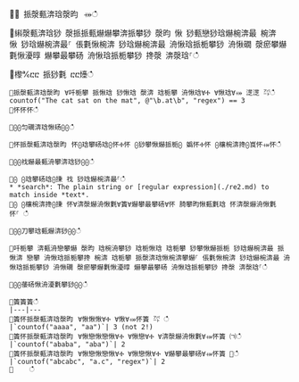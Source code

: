 ਍⌀ 挀漀甀渀琀漀昀⠀⤀ഀഀ
਍䌀漀甀渀琀猀 漀挀挀甀爀爀攀渀挀攀猀 漀昀 愀 猀甀戀猀琀爀椀渀最 椀渀 愀 猀琀爀椀渀最⸀ 倀氀愀椀渀 猀琀爀椀渀最 洀愀琀挀栀攀猀 洀愀礀 漀瘀攀爀氀愀瀀㬀 爀攀最攀砀 洀愀琀挀栀攀猀 搀漀 渀漀琀⸀ഀഀ
਍㰀℀ⴀⴀ 挀猀氀 ⴀⴀ㸀ഀഀ
```਍挀漀甀渀琀漀昀⠀∀吀栀攀 挀愀琀 猀愀琀 漀渀 琀栀攀 洀愀琀∀Ⰰ ∀愀琀∀⤀ 㴀㴀 ㌀ഀഀ
countof("The cat sat on the mat", @"\b.at\b", "regex") == 3਍怀怀怀ഀഀ
਍⨀⨀匀礀渀琀愀砀⨀⨀ഀഀ
਍怀挀漀甀渀琀漀昀⠀怀⨀琀攀砀琀⨀怀Ⰰ怀 ⨀猀攀愀爀挀栀⨀ 嬀怀Ⰰ怀 ⨀欀椀渀搀⨀崀怀⤀怀ഀഀ
਍⨀⨀䄀爀最甀洀攀渀琀猀⨀⨀ഀഀ
਍⨀ ⨀琀攀砀琀⨀㨀 䄀 猀琀爀椀渀最⸀ഀഀ
* *search*: The plain string or [regular expression](./re2.md) to match inside *text*.਍⨀ ⨀欀椀渀搀⨀㨀 怀∀渀漀爀洀愀氀∀簀∀爀攀最攀砀∀怀 䐀攀昀愀甀氀琀 怀渀漀爀洀愀氀怀⸀ ഀഀ
਍⨀⨀刀攀琀甀爀渀猀⨀⨀ഀഀ
਍吀栀攀 渀甀洀戀攀爀 漀昀 琀椀洀攀猀 琀栀愀琀 琀栀攀 猀攀愀爀挀栀 猀琀爀椀渀最 挀愀渀 戀攀 洀愀琀挀栀攀搀 椀渀 琀栀攀 挀漀渀琀愀椀渀攀爀⸀ 倀氀愀椀渀 猀琀爀椀渀最 洀愀琀挀栀攀猀 洀愀礀 漀瘀攀爀氀愀瀀㬀 爀攀最攀砀 洀愀琀挀栀攀猀 搀漀 渀漀琀⸀ഀഀ
਍⨀⨀䔀砀愀洀瀀氀攀猀⨀⨀ഀഀ
਍簀簀簀ഀഀ
|---|---਍簀怀挀漀甀渀琀漀昀⠀∀愀愀愀∀Ⰰ ∀愀∀⤀怀簀 ㌀ ഀഀ
|`countof("aaaa", "aa")`| 3 (not 2!)਍簀怀挀漀甀渀琀漀昀⠀∀愀戀愀戀愀∀Ⰰ ∀愀戀∀Ⰰ ∀渀漀爀洀愀氀∀⤀怀簀 ㈀ഀഀ
|`countof("ababa", "aba")`| 2਍簀怀挀漀甀渀琀漀昀⠀∀愀戀愀戀愀∀Ⰰ ∀愀戀愀∀Ⰰ ∀爀攀最攀砀∀⤀怀簀 ㄀ഀഀ
|`countof("abcabc", "a.c", "regex")`| 2਍    ഀഀ
